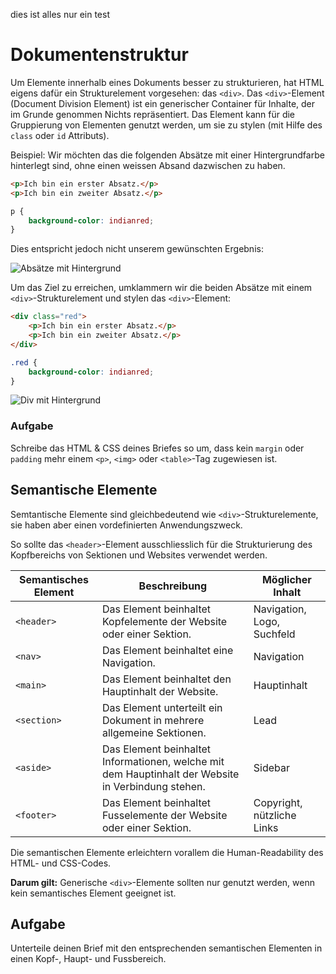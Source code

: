 dies ist alles nur ein test

# Dokumentenstruktur
Um Elemente innerhalb eines Dokuments besser zu strukturieren, hat HTML eigens dafür ein Strukturelement vorgesehen: das `<div>`. Das `<div>`-Element (Document Division Element) ist ein generischer Container für Inhalte, der im Grunde genommen Nichts repräsentiert. Das Element kann für die Gruppierung von Elementen genutzt werden, um sie zu stylen (mit Hilfe des `class` oder `id` Attributs). 

<link rel="stylesheet" href="print.css">

Beispiel: Wir möchten das die folgenden Absätze mit einer Hintergrundfarbe hinterlegt sind, ohne einen weissen Absand dazwischen zu haben.

```html
<p>Ich bin ein erster Absatz.</p>
<p>Ich bin ein zweiter Absatz.</p>
```

```css
p {
    background-color: indianred;
}
```

Dies entspricht jedoch nicht unserem gewünschten Ergebnis:

![Absätze mit Hintergrund](src/p-background.PNG)

Um das Ziel zu erreichen, umklammern wir die beiden Absätze mit einem `<div>`-Strukturelement und stylen das `<div>`-Element:

```html
<div class="red">
    <p>Ich bin ein erster Absatz.</p>
    <p>Ich bin ein zweiter Absatz.</p>
</div>
```

```css
.red {
    background-color: indianred;
}
```

![Div mit Hintergrund](src/div-background.PNG)

### Aufgabe
Schreibe das HTML & CSS deines Briefes so um, dass kein `margin` oder `padding` mehr einem `<p>`, `<img>` oder `<table>`-Tag zugewiesen ist.

## Semantische Elemente
Semtantische Elemente sind gleichbedeutend wie `<div>`-Strukturelemente, sie haben aber einen vordefinierten Anwendungszweck.

So sollte das `<header>`-Element ausschliesslich für die Strukturierung des Kopfbereichs von Sektionen und Websites verwendet werden.

| Semantisches   Element | Beschreibung                                                                                        | Möglicher Inhalt           |
|------------------------|-----------------------------------------------------------------------------------------------------|----------------------------|
| `<header>`               | Das Element beinhaltet Kopfelemente der Website oder einer Sektion.                                                    | Navigation, Logo, Suchfeld |
| `<nav>`                  | Das Element beinhaltet eine Navigation.                                                  | Navigation                 |
| `<main>`                 | Das Element beinhaltet den Hauptinhalt der Website.                                                 | Hauptinhalt                |
| `<section>`                | Das Element unterteilt ein Dokument in mehrere allgemeine Sektionen. | Lead                    |
| `<aside>`                | Das Element beinhaltet Informationen, welche mit dem Hauptinhalt der   Website in Verbindung stehen. | Sidebar                    |
| `<footer>`               | Das Element beinhaltet Fusselemente der Website oder einer Sektion.                                                    | Copyright, nützliche Links |


Die semantischen Elemente erleichtern vorallem die Human-Readability des HTML- und CSS-Codes.

**Darum gilt:** Generische `<div>`-Elemente sollten nur genutzt werden, wenn kein semantisches Element geeignet ist.

## Aufgabe
Unterteile deinen Brief mit den entsprechenden semantischen Elementen in einen Kopf-, Haupt- und Fussbereich.
